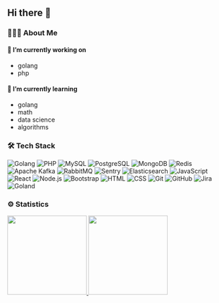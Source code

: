 ## Hi there 👋

### 👨🏻‍💻 About Me
#### 🔭 I’m currently working on
* golang
* php

#### 🌱 I’m currently learning
* golang
* math
* data science
* algorithms

### 🛠 Tech Stack
![Golang](https://img.shields.io/badge/-Go-05122A?style=flat&logo=go)
![PHP](https://img.shields.io/badge/-PHP-05122A?style=flat&logo=php)
![MySQL](https://img.shields.io/badge/-MySQL-05122A?style=flat&logo=mysql&logoColor=FFFFFF)
![PostgreSQL](https://img.shields.io/badge/-PostgreSQL-05122A?style=flat&logo=PostgreSQL&logoColor)
![MongoDB](https://img.shields.io/badge/-MongoDB-05122A?style=flat&logo=MongoDB)
![Redis](https://img.shields.io/badge/-Redis-05122A?style=flat&logo=Redis)
![Apache Kafka](https://img.shields.io/badge/-Apache%20Kafka-05122A?style=flat&logo=apacheKafka)
![RabbitMQ](https://img.shields.io/badge/-RabbitMQ-05122A?style=flat&logo=RabbitMQ)
![Sentry](https://img.shields.io/badge/-Sentry-05122A?style=flat&logo=sentry)
![Elasticsearch](https://img.shields.io/badge/-Elasticsearch-05122A?style=flat&logo=elasticsearch)
![JavaScript](https://img.shields.io/badge/-JavaScript-05122A?style=flat&logo=javascript)
![React](https://img.shields.io/badge/-React-05122A?style=flat&logo=react)
![Node.js](https://img.shields.io/badge/-Node.js-05122A?style=flat&logo=node.js)
![Bootstrap](https://img.shields.io/badge/-Bootstrap-05122A?style=flat&logo=bootstrap&logoColor=563D7C)
![HTML](https://img.shields.io/badge/-HTML-05122A?style=flat&logo=HTML5)
![CSS](https://img.shields.io/badge/-CSS-05122A?style=flat&logo=CSS3&logoColor=1572B6)
![Git](https://img.shields.io/badge/-Git-05122A?style=flat&logo=git)
![GitHub](https://img.shields.io/badge/-GitHub-05122A?style=flat&logo=github)
![Jira](https://img.shields.io/badge/-Jira-05122A?style=flat&logo=jira&logoColor=007ACC)
![Goland](https://img.shields.io/badge/-Goland-05122A?style=flat&logo=goland&logoColor=007ACC)

### ⚙️ Statistics
<a style="text-align: center; margin: 0; padding: 0" href="https://github.com/vfunin">
  <img height="180em" src="https://github-readme-stats.vercel.app/api?username=vfunin&show_icons=true&theme=algolia&include_all_commits=true&count_private=true&custom_title=My Github Statistics"/>
  <img height="180em" src="https://github-readme-stats.vercel.app/api/top-langs/?username=vfunin&layout=compact&langs_count=8&theme=algolia"/>
</a>
